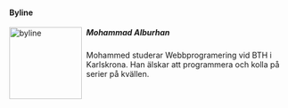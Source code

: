 #### Byline

<img class="avatar" src="img/byline.jpg" alt="byline" width="130" align="left" style="margin-right: 8px;">

<h5 style="border-bottom:0px">Mohammad Alburhan</h5>
<p>Mohammed studerar Webbprogramering vid BTH i Karlskrona.
Han älskar att programmera och kolla på serier på kvällen.</p>
